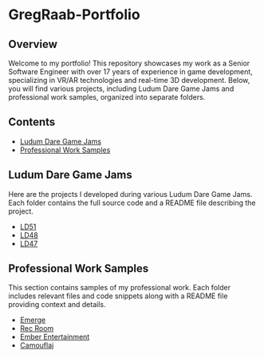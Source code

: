 # GregRaab-Portfolio

## Overview

Welcome to my portfolio! This repository showcases my work as a Senior Software Engineer with over 17 years of experience in game development, specializing in VR/AR technologies and real-time 3D development. Below, you will find various projects, including Ludum Dare Game Jams and professional work samples, organized into separate folders.

## Contents

- [Ludum Dare Game Jams](#ludum-dare-game-jams)
- [Professional Work Samples](#professional-work-samples)

## Ludum Dare Game Jams

Here are the projects I developed during various Ludum Dare Game Jams. Each folder contains the full source code and a README file describing the project.

- [LD51](LudumDare/LD51)
- [LD48](LudumDare/LD48)
- [LD47](LudumDare/LD47)

## Professional Work Samples

This section contains samples of my professional work. Each folder includes relevant files and code snippets along with a README file providing context and details.

- [Emerge](Emerge)
- [Rec Room](RecRoom)
- [Ember Entertainment](EmberEntertainment)
- [Camouflaj](Camouflaj)

